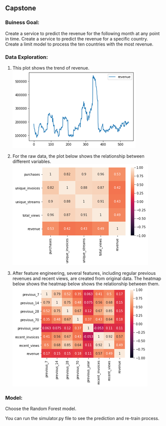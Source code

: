 ## Capstone

### Buiness Goal:  

Create a service to predict the revenue for the following month at any point in time. 
Create a service to predict the revenue for a specific country. 
Create a limit model to process the ten countries with the most revenue.

### Data Exploration:
1. This plot shows the trend of revenue.
![plot0](https://github.com/w112358/coursera_test/blob/master/plots/0.png)

2. For the raw data, the plot below shows the relationship between different variables.
![plot1](https://github.com/w112358/coursera_test/blob/master/plots/1.png)

3. After feature engineering, several features, including regular previous revenues and recent views, are created from original data. The heatmap below shows the heatmap below shows the relationship between them.
![plot2](https://github.com/w112358/coursera_test/blob/master/plots/2.png)


### Model:
Choose the Random Forest model.

You can run the simulator.py file to see the prediction and re-train process.
